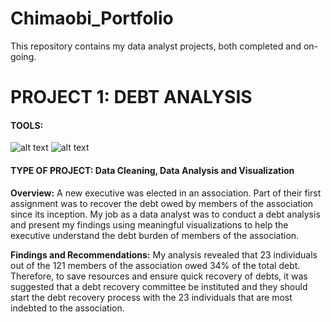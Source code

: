 # Chimaobi_Portfolio
This repository contains my data analyst projects, both completed and on-going.

# PROJECT 1: DEBT ANALYSIS
#### TOOLS:   
![alt text](https://github.com/ChimaobiOgbonna/Chimaobi_Portfolio/blob/main/Microsoft_Excel_2013-2019_logo.svg.png?raw=true "EXCEL")
![alt text](https://github.com/ChimaobiOgbonna/Chimaobi_Portfolio/blob/main/Tableau_Software_Logo_Small.png?raw=true)
#### TYPE OF PROJECT: Data Cleaning, Data Analysis and Visualization

__Overview:__
A new executive was elected in an association. Part of their first assignment was to recover the debt owed by members of the association since its inception.
My job as a data analyst was to conduct a debt analysis and present my findings using meaningful visualizations to help the executive understand the debt burden of members of the association. 

**Findings and Recommendations:**
My analysis revealed that 23 individuals out of the 121 members of the association owed 34% of the total debt. Therefore, to save resources and ensure quick recovery of debts, it was suggested that a debt recovery committee be instituted and they should start the debt recovery process with the 23 individuals that are most indebted to the association. 

